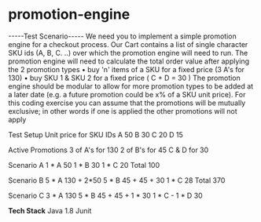 # promotion-engine
-----Test Scenario-----
We need you to implement a simple promotion engine for a checkout process. Our Cart contains a list of single character 
SKU ids (A, B, C. ..) over which the promotion engine will need to run.
The promotion engine will need to calculate the total order value after applying the 2 promotion types
• buy 'n' items of a SKU for a fixed price (3 A's for 130)
• buy SKU 1 & SKU 2 for a fixed price ( C + D = 30 )
The promotion engine should be modular to allow for more promotion types to be added at a later date (e.g. a future 
promotion could be x% of a SKU unit price). For this coding exercise you can assume that the promotions will be mutually 
exclusive; in other words if one is applied the other promotions will not apply

Test Setup
Unit price for SKU IDs 
A 50
B 30
C 20
D 15

Active Promotions
3 of A's for 130
2 of B's for 45 
C & D for 30

Scenario A
1 * A 50
1 * B 30
1 * C 20
Total 100

Scenario B
5 * A 130 + 2*50
5 * B 45 + 45 + 30
1 * C 28
Total 370

Scenario C
3 * A 130
5 * B 45 + 45 + 1 * 30
1 * C -
1 * D 30


**Tech Stack**
Java 1.8
Junit

